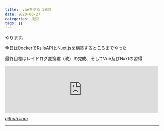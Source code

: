 ```yaml
---
title:  vueをやる 1日目
date: 2020-06-27
categories: 技術
tags: []
---
```


<p>やります。</p><p>今日はDockerでRailsAPIとNuxt.jsを構築するところまでやった</p><p>最終目標はレイドログ変換君（改）の完成、そしてVue及びNuxtの習得</p><p><iframe src="https://hatenablog-parts.com/embed?url=https%3A%2F%2Fgithub.com%2Fhukurouo%2Ftt2raids" title="hukurouo/tt2raids" class="embed-card embed-webcard" scrolling="no" frameborder="0" style="display: block; width: 100%; height: 155px; max-width: 500px; margin: 10px 0px;"></iframe><cite class="hatena-citation"><a href="https://github.com/hukurouo/tt2raids">github.com</a></cite></p>

-----
